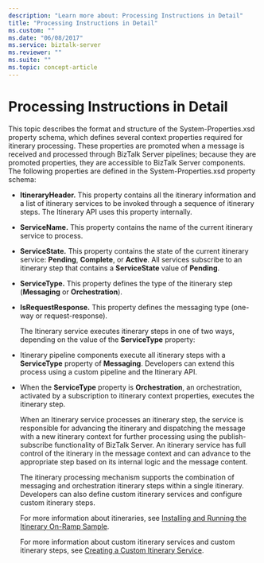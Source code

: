 ```yaml
---
description: "Learn more about: Processing Instructions in Detail"
title: "Processing Instructions in Detail"
ms.custom: ""
ms.date: "06/08/2017"
ms.service: biztalk-server
ms.reviewer: ""
ms.suite: ""
ms.topic: concept-article
---
```

# Processing Instructions in Detail
This topic describes the format and structure of the System-Properties.xsd property schema, which defines several context properties required for itinerary processing. These properties are promoted when a message is received and processed through BizTalk Server pipelines; because they are promoted properties, they are accessible to BizTalk Server components. The following properties are defined in the System-Properties.xsd property schema:  
  
- **ItineraryHeader.** This property contains all the itinerary information and a list of itinerary services to be invoked through a sequence of itinerary steps. The Itinerary API uses this property internally.  
  
- **ServiceName.** This property contains the name of the current itinerary service to process.  
  
- **ServiceState.** This property contains the state of the current itinerary service: **Pending**, **Complete**, or **Active**. All services subscribe to an itinerary step that contains a **ServiceState** value of **Pending**.  
  
- **ServiceType.** This property defines the type of the itinerary step (**Messaging** or **Orchestration**).  
  
- **IsRequestResponse.** This property defines the messaging type (one-way or request-response).  
  
  The Itinerary service executes itinerary steps in one of two ways, depending on the value of the **ServiceType** property:  
  
- Itinerary pipeline components execute all itinerary steps with a **ServiceType** property of **Messaging**. Developers can extend this process using a custom pipeline and the Itinerary API.  
  
- When the **ServiceType** property is **Orchestration**, an orchestration, activated by a subscription to itinerary context properties, executes the itinerary step.  
  
  When an Itinerary service processes an itinerary step, the service is responsible for advancing the itinerary and dispatching the message with a new itinerary context for further processing using the publish-subscribe functionality of BizTalk Server. An itinerary service has full control of the itinerary in the message context and can advance to the appropriate step based on its internal logic and the message content.  
  
  The itinerary processing mechanism supports the combination of messaging and orchestration itinerary steps within a single itinerary. Developers can also define custom itinerary services and configure custom itinerary steps.  
  
  For more information about itineraries, see [Installing and Running the Itinerary On-Ramp Sample](../esb-toolkit/installing-and-running-the-itinerary-on-ramp-sample.md).  
  
  For more information about custom itinerary services and custom itinerary steps, see [Creating a Custom Itinerary Service](../esb-toolkit/creating-a-custom-itinerary-service.md).

